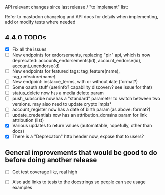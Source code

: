 API relevant changes since last release / "to implement" list:

Refer to mastodon changelog and API docs for details when implementing, add or modify tests where needed

4.4.0 TODOs
-----------
* [x] Fix all the issues
* [ ] New endpoints for endorsements, replacing "pin" api, which is now deprecated: accounts_endorsements(id), account_endorse(id), account_unendorse(id)
* [ ] New endpoints for featured tags: tag_feature(name), tag_unfeature(name)
* [ ] New endpoint: instance_terms, with or without date (format?)
* [ ] Some oauth stuff (userinfo? capability discovery? see issue for that)
* [ ] status_delete now has a media delete param
* [ ] push_subscribe now has a "standard" parameter to switch between two versions. may also need to update crypto impls?
* [ ] account_register now has a date of birth param (as above: format?)
* [ ] update_credentials now has an attribution_domains param for link attribution (list)
* [x] Various updates to return values (automatable, hopefully, other than docs)
* [x] There is a "Deprecation" http header now, expose that to users?

General improvements that would be good to do before doing another release
--------------------------------------------------------------------------
* [ ] Get test coverage like, real high

* [ ] Also add links to tests to the docstrings so people can see usage examples
